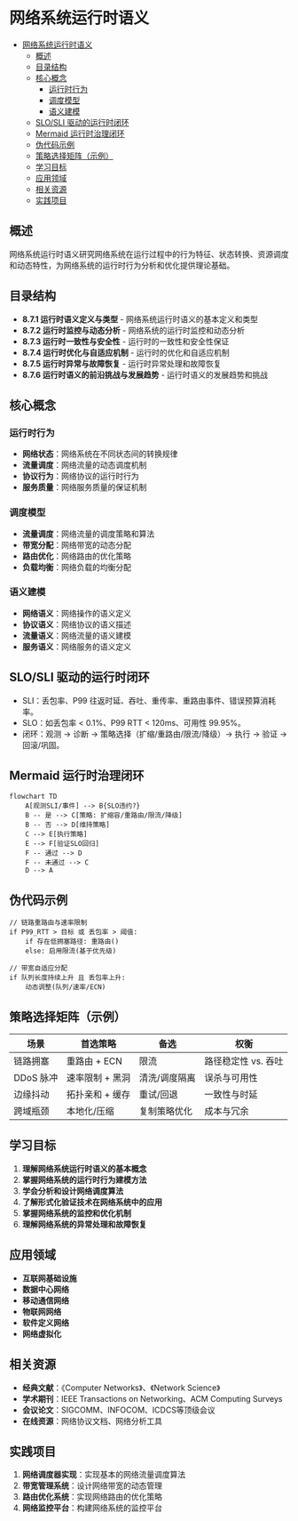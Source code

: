 # 网络系统运行时语义


<!-- TOC START -->

- [网络系统运行时语义](#网络系统运行时语义)
  - [概述](#概述)
  - [目录结构](#目录结构)
  - [核心概念](#核心概念)
    - [运行时行为](#运行时行为)
    - [调度模型](#调度模型)
    - [语义建模](#语义建模)
  - [SLO/SLI 驱动的运行时闭环](#slosli-驱动的运行时闭环)
  - [Mermaid 运行时治理闭环](#mermaid-运行时治理闭环)
  - [伪代码示例](#伪代码示例)
  - [策略选择矩阵（示例）](#策略选择矩阵示例)
  - [学习目标](#学习目标)
  - [应用领域](#应用领域)
  - [相关资源](#相关资源)
  - [实践项目](#实践项目)

<!-- TOC END -->

## 概述

网络系统运行时语义研究网络系统在运行过程中的行为特征、状态转换、资源调度和动态特性，为网络系统的运行时行为分析和优化提供理论基础。

## 目录结构

- **8.7.1 运行时语义定义与类型** - 网络系统运行时语义的基本定义和类型
- **8.7.2 运行时监控与动态分析** - 网络系统的运行时监控和动态分析
- **8.7.3 运行时一致性与安全性** - 运行时的一致性和安全性保证
- **8.7.4 运行时优化与自适应机制** - 运行时的优化和自适应机制
- **8.7.5 运行时异常与故障恢复** - 运行时异常处理和故障恢复
- **8.7.6 运行时语义的前沿挑战与发展趋势** - 运行时语义的发展趋势和挑战

## 核心概念

### 运行时行为

- **网络状态**：网络系统在不同状态间的转换规律
- **流量调度**：网络流量的动态调度机制
- **协议行为**：网络协议的运行时行为
- **服务质量**：网络服务质量的保证机制

### 调度模型

- **流量调度**：网络流量的调度策略和算法
- **带宽分配**：网络带宽的动态分配
- **路由优化**：网络路由的优化策略
- **负载均衡**：网络负载的均衡分配

### 语义建模

- **网络语义**：网络操作的语义定义
- **协议语义**：网络协议的语义描述
- **流量语义**：网络流量的语义建模
- **服务语义**：网络服务的语义定义

## SLO/SLI 驱动的运行时闭环

- SLI：丢包率、P99 往返时延、吞吐、重传率、重路由事件、错误预算消耗率。
- SLO：如丢包率 < 0.1%、P99 RTT < 120ms、可用性 99.95%。
- 闭环：观测 → 诊断 → 策略选择（扩缩/重路由/限流/降级）→ 执行 → 验证 → 回滚/巩固。

## Mermaid 运行时治理闭环

```mermaid
flowchart TD
    A[观测SLI/事件] --> B{SLO违约?}
    B -- 是 --> C[策略: 扩缩容/重路由/限流/降级]
    B -- 否 --> D[维持策略]
    C --> E[执行策略]
    E --> F[验证SLO回归]
    F -- 通过 --> D
    F -- 未通过 --> C
    D --> A
```

## 伪代码示例

```pseudo
// 链路重路由与速率限制
if P99_RTT > 目标 或 丢包率 > 阈值:
    if 存在低拥塞路径: 重路由()
    else: 启用限流(基于优先级)

// 带宽自适应分配
if 队列长度持续上升 且 丢包率上升:
    动态调整(队列/速率/ECN)
```

## 策略选择矩阵（示例）

| 场景 | 首选策略 | 备选 | 权衡 |
|---|---|---|---|
| 链路拥塞 | 重路由 + ECN | 限流 | 路径稳定性 vs. 吞吐 |
| DDoS 脉冲 | 速率限制 + 黑洞 | 清洗/调度隔离 | 误杀与可用性 |
| 边缘抖动 | 拓扑亲和 + 缓存 | 重试/回退 | 一致性与时延 |
| 跨域瓶颈 | 本地化/压缩 | 复制策略优化 | 成本与冗余 |

## 学习目标

1. **理解网络系统运行时语义的基本概念**
2. **掌握网络系统的运行时行为建模方法**
3. **学会分析和设计网络调度算法**
4. **了解形式化验证技术在网络系统中的应用**
5. **掌握网络系统的监控和优化机制**
6. **理解网络系统的异常处理和故障恢复**

## 应用领域

- **互联网基础设施**
- **数据中心网络**
- **移动通信网络**
- **物联网网络**
- **软件定义网络**
- **网络虚拟化**

## 相关资源

- **经典文献**：《Computer Networks》、《Network Science》
- **学术期刊**：IEEE Transactions on Networking、ACM Computing Surveys
- **会议论文**：SIGCOMM、INFOCOM、ICDCS等顶级会议
- **在线资源**：网络协议文档、网络分析工具

## 实践项目

1. **网络调度器实现**：实现基本的网络流量调度算法
2. **带宽管理系统**：设计网络带宽的动态管理
3. **路由优化系统**：实现网络路由的优化策略
4. **网络监控平台**：构建网络系统的监控平台
